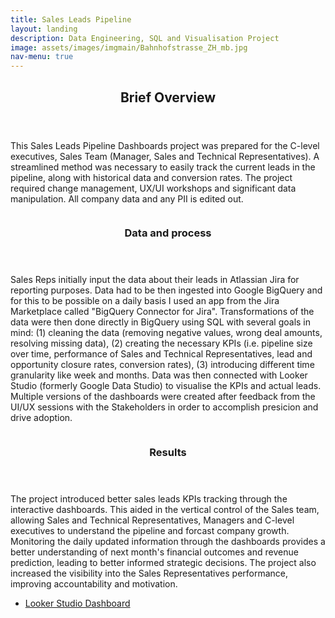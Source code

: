 ```yaml
---
title: Sales Leads Pipeline
layout: landing
description: Data Engineering, SQL and Visualisation Project
image: assets/images/imgmain/Bahnhofstrasse_ZH_mb.jpg
nav-menu: true
---
```

<!-- Main -->
<div id="main">

<!-- One -->
<section id="one">
	<div class="inner">
		<header class="major">
			<h2>Brief Overview</h2>
		</header>
		<p>This Sales Leads Pipeline Dashboards project was prepared for the C-level executives, Sales Team (Manager, Sales and Technical Representatives). A streamlined method was necessary to easily track the current leads in the pipeline, along with historical data and conversion rates. The project required change management, UX/UI workshops and significant data manipulation. All company data and any PII is edited out.</p>
	</div>
</section>

<!-- Two -->
<section id="two" class="spotlights">
	<section>
		<a href="embedded_pdf_sales.html" class="image">
			<img src="{{ site.baseurl }}/assets/images/imgsmall/Sales_Pipeline_db2.png" alt="" data-position="center center" />
		</a>
		<div class="content">
			<div class="inner">
				<header class="major">
					<h3>Data and process</h3>
				</header>
				<p>Sales Reps initially input the data about their leads in Atlassian Jira for reporting purposes. Data had to be then ingested into Google BigQuery and for this to be possible on a daily basis I used an app from the Jira Marketplace called "BigQuery Connector for Jira". Transformations of the data were then done directly in BigQuery using SQL with several goals in mind: (1) cleaning the data (removing negative values, wrong deal amounts, resolving missing data), (2) creating the necessary KPIs (i.e. pipeline size over time, performance of Sales and Technical Representatives, lead and opportunity closure rates, conversion rates), (3) introducing different time granularity like week and months. Data was then connected with Looker Studio (formerly Google Data Studio) to visualise the KPIs and actual leads. Multiple versions of the dashboards were created after feedback from the UI/UX sessions with the Stakeholders in order to accomplish presicion and drive adoption.</p>
			</div>
		</div>
	</section>
	<section>
		<a href="embedded_pdf_sales.html" class="image">
			<img src="{{ site.baseurl }}/assets/images/imgsmall/Sales_Pipeline_db4.png" alt="" data-position="top center" />
		</a>
		<div class="content">
			<div class="inner">
				<header class="major">
					<h3>Results</h3>
				</header>
				<p>The project introduced better sales leads KPIs tracking through the interactive dashboards. This aided in the vertical control of the Sales team, allowing Sales and Technical Representatives, Managers and C-level executives to understand the pipeline and forcast company growth. Monitoring the daily updated information through the dashboards provides a better understanding of next month's financial outcomes and revenue prediction, leading to better informed strategic decisions. The project also increased the visibility into the Sales Representatives performance, improving accountability and motivation.</p>
				<ul class="actions">
					<li>
						<a href="embedded_pdf_sales.html" class="button">Looker Studio Dashboard</a>
					</li>
				</ul>
			</div>
		</div>
	</section>
</section>

</div>
